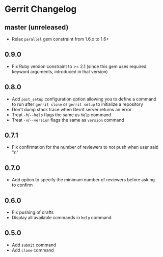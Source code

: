# Gerrit Changelog

## master (unreleased)

* Relax `parallel` gem constraint from 1.6.x to 1.6+

## 0.9.0

* Fix Ruby version constraint to >= 2.1 (since this gem uses required keyword
  arguments, introduced in that version)

## 0.8.0

* Add `post_setup` configuration option allowing you to define a command to run
  after `gerrit clone` or `gerrit setup` to initialize a repository
* Don't dump stack trace when Gerrit server returns an error
* Treat `-h`/`--help` flags the same as `help` command
* Treat `-v`/`--version` flags the same as `version` command

## 0.7.1

* Fix confirmation for the number of reviewers to not push when user said "n"

## 0.7.0

* Add option to specify the minimum number of reviewers before asking to confirm

## 0.6.0

* Fix pushing of drafts
* Display all available commands in `help` command

## 0.5.0

* Add `submit` command
* Add `clone` command
